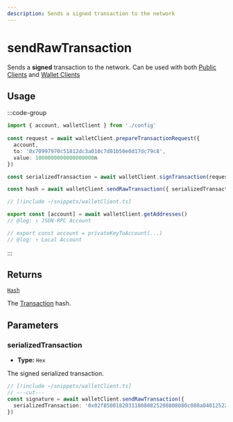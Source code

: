 ```yaml
---
description: Sends a signed transaction to the network
---
```


# sendRawTransaction

Sends a **signed** transaction to the network. Can be used with both [Public Clients](/docs/clients/public) and [Wallet Clients](/docs/clients/wallet)

## Usage

:::code-group

```ts twoslash [example.ts]
import { account, walletClient } from './config'
 
const request = await walletClient.prepareTransactionRequest({
  account,
  to: '0x70997970c51812dc3a010c7d01b50e0d17dc79c8',
  value: 1000000000000000000n
})

const serializedTransaction = await walletClient.signTransaction(request)

const hash = await walletClient.sendRawTransaction({ serializedTransaction }) // [!code focus]
```

```ts twoslash [config.ts] filename="config.ts"
// [!include ~/snippets/walletClient.ts]

export const [account] = await walletClient.getAddresses()
// @log: ↑ JSON-RPC Account

// export const account = privateKeyToAccount(...)
// @log: ↑ Local Account
```

:::

## Returns

[`Hash`](/docs/glossary/types#hash)

The [Transaction](/docs/glossary/terms#transaction) hash.

## Parameters

### serializedTransaction

- **Type:** `Hex`

The signed serialized transaction.

```ts twoslash
// [!include ~/snippets/walletClient.ts]
// ---cut---
const signature = await walletClient.sendRawTransaction({
  serializedTransaction: '0x02f850018203118080825208808080c080a04012522854168b27e5dc3d5839bab5e6b39e1a0ffd343901ce1622e3d64b48f1a04e00902ae0502c4728cbf12156290df99c3ed7de85b1dbfe20b5c36931733a33' // [!code focus]
})
```
